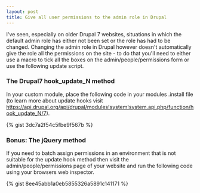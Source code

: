 ```yaml
---
layout: post
title: Give all user permissions to the admin role in Drupal
---
```


I've seen, especially on older Drupal 7 websites, situations in which the default admin role has either not been set or the role has had to be changed. Changing the admin role in Drupal however doesn't automatically give the role all the permissions on the site - to do that you'll need to either use a macro to tick all the boxes on the admin/people/permissions form or use the following update script.

### The Drupal7 hook_update_N method
In your custom module, place the following code in your modules .install file (to learn more about update hooks visit https://api.drupal.org/api/drupal/modules!system!system.api.php/function/hook_update_N/7).

{% gist 3dc7a2f54c5fbe9f567b %}

### Bonus: The jQuery method
If you need to batch assign permissions in an environment that is not suitable for the update hook method then visit the admin/people/permissions page of your website and run the following code using your browsers web inspector.

{% gist 8ee45abb1a0eb5855326a5891c141171 %}
